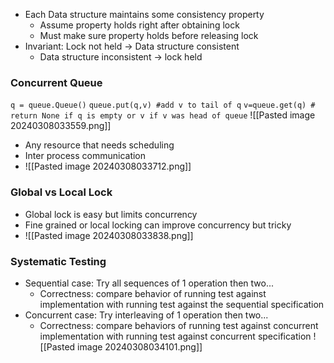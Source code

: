 - Each Data structure maintains some consistency property
	- Assume property holds right after obtaining lock
	- Must make sure property holds before releasing lock
- Invariant: Lock not held -> Data structure consistent
	- Data structure inconsistent -> lock held
### Concurrent Queue
`q = queue.Queue()`
`queue.put(q,v) #add v to tail of q`
`v=queue.get(q) # return None if q is empty or v if v was head of queue`
![[Pasted image 20240308033559.png]]
- Any resource that needs scheduling
- Inter process communication
- ![[Pasted image 20240308033712.png]]
### Global vs Local Lock
- Global lock is easy but limits concurrency
- Fine grained or local locking can improve concurrency but tricky
- ![[Pasted image 20240308033838.png]]
### Systematic Testing
- Sequential case: Try all sequences of 1 operation then two...
	- Correctness: compare behavior of running test against implementation with running test against the sequential specification
- Concurrent case: Try interleaving of 1 operation then two...
	- Correctness: compare behaviors of running test against concurrent implementation with running test against concurrent specification
![[Pasted image 20240308034101.png]]
